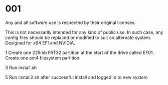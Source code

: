 # 001

Any and all software use is respected by their original licenses.

This is not necessarily intended for any kind of public use. In such case, any config files should be replaced or modified to suit an alternate system. Designed for x64 EFI and NVIDIA.



1 Create one 225mb FAT32 partition at the start of the drive called EF01. Create one ext4 filesystem partition.

3 Run install.sh

5 Run install2.sh after successful install and logged in to new system


